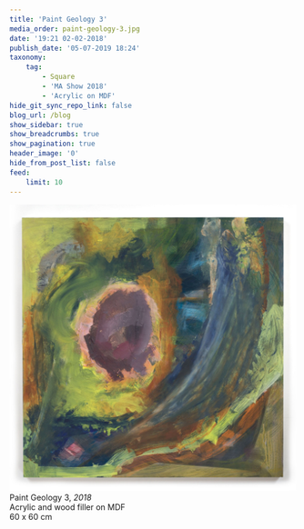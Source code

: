 ```yaml
---
title: 'Paint Geology 3'
media_order: paint-geology-3.jpg
date: '19:21 02-02-2018'
publish_date: '05-07-2019 18:24'
taxonomy:
    tag:
        - Square
        - 'MA Show 2018'
        - 'Acrylic on MDF'
hide_git_sync_repo_link: false
blog_url: /blog
show_sidebar: true
show_breadcrumbs: true
show_pagination: true
header_image: '0'
hide_from_post_list: false
feed:
    limit: 10
---
```


![](paint-geology-3.jpg)
Paint Geology 3, _2018_  
Acrylic and wood filler on MDF  
60 x 60 cm